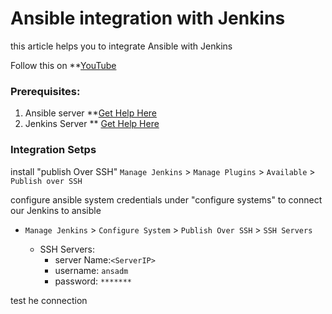 # Ansible integration with Jenkins

this article helps you to integrate Ansible with Jenkins

Follow this on **[YouTube](https://www.youtube.com/watch?v=nE4b9mW2ym0)


### Prerequisites:
1. Ansible server **[Get Help Here](https://www.youtube.com/watch?v=79xFyOc_eEY)
2. Jenkins Server ** [Get Help Here](https://www.youtube.com/watch?v=M32O4Yv0ANc)

### Integration Setps

install "publish Over SSH"
`Manage Jenkins` > `Manage Plugins` > `Available` > `Publish over SSH` 

configure ansible system credentials under "configure systems" to connect our Jenkins to ansible
- `Manage Jenkins` > `Configure System` > `Publish Over SSH` > `SSH Servers` 

	- SSH Servers:
		- server Name:`<ServerIP>`
		- username: `ansadm`
		- password: `*******`

test he connection
